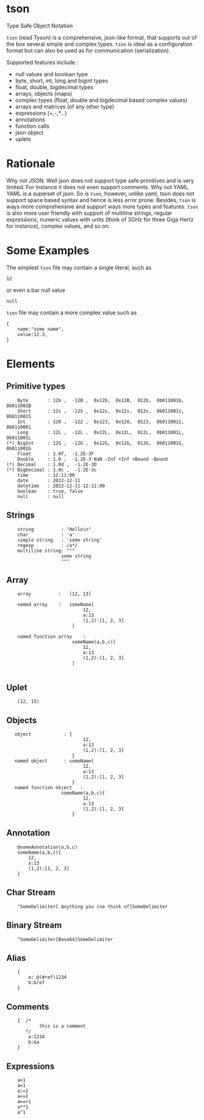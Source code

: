 # tson
Type Safe Object Notation

``tson`` (read Tyson) is a comprehensive, json-like format, that supports out of the box several simple and complex types.
``tson`` is ideal as a configuration format but can also be used as for communication (serialization).

Supported features include :
* null values and boolean type
* byte, short, int, long and bigint types
* float, double, bigdecimal types
* arrays, objects (maps)
* complex types (float, double and bigdecimal based complex values)
* arrays and matrices (of any other type)
* expressions (+,-,*...)
* annotations
* function calls
* json object
* uplets


# Rationale
Why not JSON. Well json does not support type safe primitives and is very limited. For instance it does not even support comments.
Why not YAML. YAML is a superset of json. So is ``tson``, however, unlike yaml, tson does not support space based syntax and hence 
is less error prone. Besides, ``tson`` is ways more comprehensive and support ways more types and features.
``tson`` is also more user friendly with support of multiline strings, regular expressions, numeric values with units (think of 3GHz for three Giga Hertz for instance), 
complex values, and so on.

# Some Examples
The simplest ``tson`` file may contain a single literal, such as

```tson
12
```
or even a bar null value
```tson
null
```

``tson`` file may contain a more complex value such as

```tson
{
    name:"some name",
    value:12.3,
}
```


# Elements
## Primitive types

```
    Byte       : 12b ,  -12B ,  0x12b,  0x12B,  012b,  0b011001b,  0b011001B
    Short      : 12s ,  -12S ,  0x12s,  0x12s,  012s,  0b011001s,  0b011001S
    Int        : 120 ,  -122 ,  0x123,  0x120,  0123,  0b0110011,  0b0110001
    Long       : 12L ,  -12L ,  0x12L,  0x12L,  012L,  0b011001L,  0b011001L
(*) BigInt     : 12G ,  -12G ,  0x12G,  0x12G,  012G,  0b011001G,  0b011001G
    Float      : 1.0f,  -1.2E-3F
    Double     : 1.0 ,  -1.2E-3 NaN -Inf +Inf +Bound -Bound
(*) Decimal    : 1.0d ,  -1.2E-3D
(*) BigDecimal : 1.0c ,  -1.2E-3c
    time       : 12:11:00
    date       : 2022-12-11
    datetime   : 2022-12-11 12:11:00
    boolean    : true, false
    null       : null
```

## Strings

```
    string          : "Hello\n"
    char            : 'a'
    simple string   : 'some string'
    regexp          : /a*/
    multiline string: """
                    some string
                    """
```


## Array

```
    array          :   [12, 13]

    named array    :   someName[
                            12,
                            a:13
                            (1,2):[1, 2, 3]
                        ]

    named function array    : 
                        someName(a,b,c)[
                            12,
                            a:13
                            (1,2):[1, 2, 3]
                        ]
                        
```

## Uplet
```
    (12, 13)
```

## Objects
```
   object            : {
                            12,
                            a:13
                            (1,2):[1, 2, 3]
                        }
   named object      : someName{
                            12,
                            a:13
                            (1,2):[1, 2, 3]
                        }
   named function object   : 
                    someName(a,b,c){
                            12,
                            a:13
                            (1,2):[1, 2, 3]
                        }
```


## Annotation
```
    @someAnnotation(a,b,c)
    someName(a,b,c){
        12,
        a:13
        (1,2):[1, 2, 3]
    }
```

## Char Stream

```
    ^SomeDelimiter[ Anything you cna think of]SomeDelimiter
```

## Binary Stream

```
    ^SomeDelimiter[Base64]SomeDelimiter
```

## Alias

```
    {
        a: @(#ref)1234
        b:&ref
    }
```

## Comments

```
    {  /* 
            this is a comment 
       */
        a:1234
        b:&a
    }
```

## Expressions

```
    a+1
    a=1
    a:=1
    a<=1
    a==>1
    a**1
    a^1    
```
